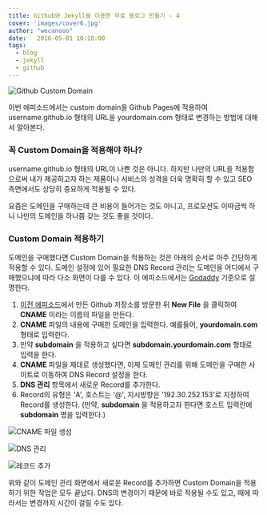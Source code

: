 ```yaml
---
title: Github와 Jekyll을 이용한 무료 블로그 만들기 - 4
cover: 'images/cover6.jpg'
author: "wecanooo"
date:   2016-05-01 10:18:00
tags:
  - blog
  - jekyll
  - github
---
```


![Github Custom Domain](https://wecanooo.github.io/blog/assets/images/custom-domain-to-github.jpg)

이번 에피소드에서는 custom domain을 Github Pages에 적용하여 username.github.io 형태의 URL을 yourdomain.com 형태로 변경하는 방법에 대해서 알아본다.

### 꼭 Custom Domain을 적용해야 하나?

username.github.io 형태의 URL이 나쁜 것은 아니다. 하지만 나만의 URL을 적용함으로써 내가 제공하고자 하는 제품이나 서비스의 성격을 더욱 명확히 할 수 있고 SEO 측면에서도 상당히 중요하게 적용될 수 있다.

요즘은 도메인을 구매하는데 큰 비용이 들어가는 것도 아니고, 프로모션도 이따금씩 하니 나만의 도메인을 하나쯤 갖는 것도 좋을 것이다.

### Custom Domain 적용하기

도메인을 구매했다면 Custom Domain을 적용하는 것은 아래의 순서로 아주 간단하게 적용할 수 있다.
도메인 설정에 있어 필요한 DNS Record 관리는 도메인을 어디에서 구매했으냐에 따라 다소 화면이 다를 수 있다. 이 에피소드에서는 [Godaddy](https://kr.godaddy.com/) 기준으로 설명한다.

1. [이전 에피소드](https://wecanooo.github.io/blog/github-pages/)에서 만든 Github 저장소를 방문한 뒤 **New File** 을 클릭하여 **CNAME** 이라는 이름의 파일을 만든다.
2. **CNAME** 파일의 내용에 구매한 도메인을 입력한다. 예를들어, **yourdomain.com** 형태로 입력한다.
3. 만약 **subdomain** 을 적용하고 싶다면 **subdomain.yourdomain.com** 형태로 입력을 한다.
4. **CNAME** 파일을 제대로 생성했다면, 이제 도메인 관리를 위해 도메인을 구매한 사이트로 이동하여 DNS Record 설정을 한다.
5. **DNS 관리** 항목에서 새로운 Record를 추가한다.
6. Record의 유형은 'A', 호스트는 '@', 지시방향은 '192.30.252.153'로 지정하여 Record를 생성한다. (만약, **subdomain** 을 적용하고자 한다면 호스트 입력란에 **subdomain** 명을 입력한다.)

![CNAME 파일 생성](https://wecanooo.github.io/blog/assets/images/cname.png)

![DNS 관리](https://wecanooo.github.io/blog/assets/images/dns_management.png)

![레코드 추가](https://wecanooo.github.io/blog/assets/images/add_record.png)

위와 같이 도메인 관리 화면에서 새로운 Record를 추가하면 Custom Domain을 적용하기 위한 작업은 모두 끝났다.
DNS의 변경이기 때문에 바로 적용될 수도 있고, 때에 따라서는 변경까지 시간이 걸릴 수도 있다.
